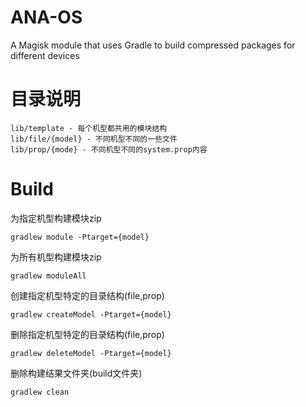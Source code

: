 # ANA-OS
A Magisk module that uses Gradle to build compressed packages for different devices

# 目录说明
```
lib/template - 每个机型都共用的模块结构
lib/file/{model} - 不同机型不同的一些文件
lib/prop/{mode} - 不同机型不同的system.prop内容
```

# Build
为指定机型构建模块zip
```
gradlew module -Ptarget={model}
```
为所有机型构建模块zip
```
gradlew moduleAll
```
创建指定机型特定的目录结构(file,prop)
```
gradlew createModel -Ptarget={model}
```
删除指定机型特定的目录结构(file,prop)
```
gradlew deleteModel -Ptarget={model}
```
删除构建结果文件夹(build文件夹)
```
gradlew clean
```